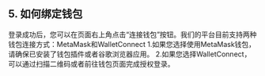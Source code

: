 ## 5. 如何绑定钱包
登录成功后，您可以在页面右上角点击“连接钱包”按钮。我们的平台目前支持两种钱包连接方式：MetaMask和WalletConnect
1.如果您选择使用MetaMask钱包，请确保已安装了钱包插件或者谷歌浏览器应用。
2.如果您选择WalletConnect，可以通过扫描二维码或者前往钱包页面完成授权登录。